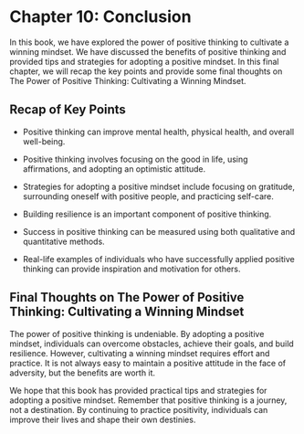 Chapter 10: Conclusion
======================

In this book, we have explored the power of positive thinking to cultivate a winning mindset. We have discussed the benefits of positive thinking and provided tips and strategies for adopting a positive mindset. In this final chapter, we will recap the key points and provide some final thoughts on The Power of Positive Thinking: Cultivating a Winning Mindset.

Recap of Key Points
-------------------

* Positive thinking can improve mental health, physical health, and overall well-being.

* Positive thinking involves focusing on the good in life, using affirmations, and adopting an optimistic attitude.

* Strategies for adopting a positive mindset include focusing on gratitude, surrounding oneself with positive people, and practicing self-care.

* Building resilience is an important component of positive thinking.

* Success in positive thinking can be measured using both qualitative and quantitative methods.

* Real-life examples of individuals who have successfully applied positive thinking can provide inspiration and motivation for others.

Final Thoughts on The Power of Positive Thinking: Cultivating a Winning Mindset
-------------------------------------------------------------------------------

The power of positive thinking is undeniable. By adopting a positive mindset, individuals can overcome obstacles, achieve their goals, and build resilience. However, cultivating a winning mindset requires effort and practice. It is not always easy to maintain a positive attitude in the face of adversity, but the benefits are worth it.

We hope that this book has provided practical tips and strategies for adopting a positive mindset. Remember that positive thinking is a journey, not a destination. By continuing to practice positivity, individuals can improve their lives and shape their own destinies.
